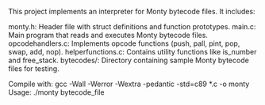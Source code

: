 This project implements an interpreter for Monty bytecode files. It includes:

monty.h: Header file with struct definitions and function prototypes.
main.c: Main program that reads and executes Monty bytecode files.
opcodehandlers.c: Implements opcode functions (push, pall, pint, pop, swap, add, nop).
helperfunctions.c: Contains utility functions like is_number and free_stack.
bytecodes/: Directory containing sample Monty bytecode files for testing.

Compile with: gcc -Wall -Werror -Wextra -pedantic -std=c89 *.c -o monty
Usage: ./monty bytecode_file
